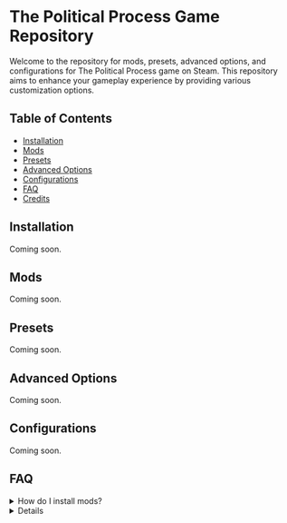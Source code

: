 # The Political Process Game Repository

Welcome to the repository for mods, presets, advanced options, and configurations for The Political Process game on Steam. This repository aims to enhance your gameplay experience by providing various customization options.

## Table of Contents

- [Installation](#installation)
- [Mods](#mods)
- [Presets](#presets)
- [Advanced Options](#advanced-options)
- [Configurations](#configurations)
- [FAQ](#faq)
- [Credits](#credits)

## Installation

Coming soon.

## Mods

Coming soon.

## Presets

Coming soon.

## Advanced Options

Coming soon.

## Configurations

Coming soon.

## FAQ

<details>
<summary>How do I install mods?</summary>

Coming soon.
</details>

<details>

For more FAQs and troubleshooting tips, check out the [FAQ.md](FAQ.md) file in this repository.

## Credits

The Political Process game is developed by [Verlumino Studios LLC](https://www.thepoliticalprocess.com/). We would like to thank the developers for creating this engaging political simulation game.

Check out the game on the Steam Store here: [The Political Process](https://store.steampowered.com/app/1184770/The_Political_Process/)
